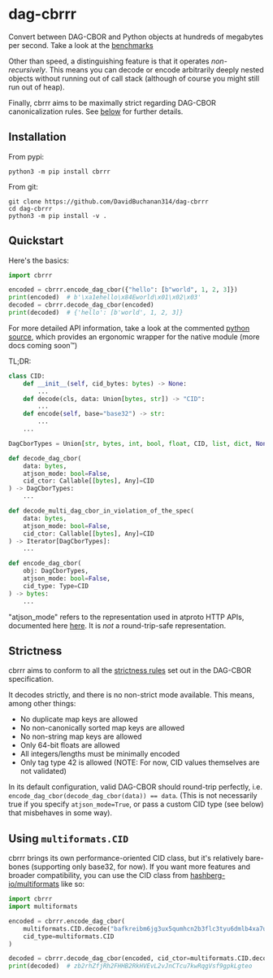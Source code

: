# dag-cbrrr
Convert between DAG-CBOR and Python objects at hundreds of megabytes per second. Take a look at the [benchmarks](https://github.com/DavidBuchanan314/dag-cbor-benchmark)

Other than speed, a distinguishing feature is that it operates *non-recursively*. This means you can decode or encode arbitrarily deeply nested objects without running out of call stack (although of course you might still run out of heap).

Finally, cbrrr aims to be maximally strict regarding DAG-CBOR canonicalization rules. See [below](#strictness) for further details.

## Installation

From pypi:
```
python3 -m pip install cbrrr
```

From git:
```
git clone https://github.com/DavidBuchanan314/dag-cbrrr
cd dag-cbrrr
python3 -m pip install -v .
```

## Quickstart

Here's the basics:
```py
import cbrrr

encoded = cbrrr.encode_dag_cbor({"hello": [b"world", 1, 2, 3]})
print(encoded)  # b'\xa1ehello\x84Eworld\x01\x02\x03'
decoded = cbrrr.decode_dag_cbor(encoded)
print(decoded)  # {'hello': [b'world', 1, 2, 3]}
```

For more detailed API information, take a look at the commented [python source](src/cbrrr/__init__.py), which provides an ergonomic wrapper for the native module (more docs coming soon™)

TL;DR:

```py
class CID:
	def __init__(self, cid_bytes: bytes) -> None:
		...
	def decode(cls, data: Union[bytes, str]) -> "CID":
		...
	def encode(self, base="base32") -> str:
		...
	...

DagCborTypes = Union[str, bytes, int, bool, float, CID, list, dict, None]

def decode_dag_cbor(
	data: bytes,
	atjson_mode: bool=False,
	cid_ctor: Callable[[bytes], Any]=CID
) -> DagCborTypes:
	...

def decode_multi_dag_cbor_in_violation_of_the_spec(
	data: bytes,
	atjson_mode: bool=False,
	cid_ctor: Callable[[bytes], Any]=CID
) -> Iterator[DagCborTypes]:
	...

def encode_dag_cbor(
	obj: DagCborTypes,
	atjson_mode: bool=False,
	cid_type: Type=CID
) -> bytes:
	...
```

"atjson_mode" refers to the representation used in atproto HTTP APIs, documented here [here](https://atproto.com/specs/data-model#json-representation). It is *not* a round-trip-safe representation.

## Strictness

cbrrr aims to conform to all the [strictness rules](https://ipld.io/specs/codecs/dag-cbor/spec/#strictness) set out in the DAG-CBOR specification.

It decodes strictly, and there is no non-strict mode available. This means, among other things:

- No duplicate map keys are allowed
- No non-canonically sorted map keys are allowed
- No non-string map keys are allowed
- Only 64-bit floats are allowed
- All integers/lengths must be minimally encoded
- Only tag type 42 is allowed (NOTE: For now, CID values themselves are not validated)

In its default configuration, valid DAG-CBOR should round-trip perfectly, i.e. `encode_dag_cbor(decode_dag_cbor(data)) == data`. (This is not necessarily true if you specify `atjson_mode=True`, or pass a custom CID type (see below) that misbehaves in some way).

## Using `multiformats.CID`

cbrrr brings its own performance-oriented CID class, but it's relatively bare-bones (supporting only base32, for now). If you want more features and broader compatibility, you can use the CID class from [hashberg-io/multiformats](https://github.com/hashberg-io/multiformats) like so:

```py
import cbrrr
import multiformats

encoded = cbrrr.encode_dag_cbor(
	multiformats.CID.decode("bafkreibm6jg3ux5qumhcn2b3flc3tyu6dmlb4xa7u5bf44yegnrjhc4yeq"),
	cid_type=multiformats.CID
)

decoded = cbrrr.decode_dag_cbor(encoded, cid_ctor=multiformats.CID.decode)
print(decoded)  # zb2rhZfjRh2FHHB2RkHVEvL2vJnCTcu7kwRqgVsf9gpkLgteo
```
